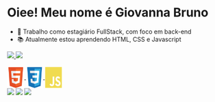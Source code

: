 # Oiee! Meu nome é Giovanna Bruno 


- 👀 Trabalho como estagiário FullStack, com foco em back-end 
- 📚 Atualmente estou aprendendo HTML, CSS e Javascript


<div>
  <a href="https://github.com/Giihbruno">
  <img height="180em" src="https://github-readme-stats.vercel.app/api?username=Giihbruno&show_icons=true&theme=dracula&include_allcomits=true&cont_private=true"/>
  <img height="180em" src="https://github-readme-stats.vercel.app/api/top-langs/?username=Giihbruno&layout=compact&langs_count=16&theme=dracula"/>
</div>

<div style="display: inline_block"><br>
  <img align="center" alt="Giih-HTML" height="50" width="40" src="https://raw.githubusercontent.com/devicons/devicon/master/icons/html5/html5-original.svg">
  <img align="center" alt="Giih-CSS" height="50" width="40" src="https://raw.githubusercontent.com/devicons/devicon/master/icons/css3/css3-original.svg">
  <img align="center" alt="Giih-Js" height="50" width="40" src="https://raw.githubusercontent.com/devicons/devicon/master/icons/javascript/javascript-plain.svg">
</div>

<div> 
  <a href="https://www.instagram.com/giih__bruno/" target="_blank"><img src="https://img.shields.io/badge/-Instagram-%23E4405F?style=for-the-badge&logo=instagram&logoColor=white" target="_blank"></a>
  <a href = "mailto:giiovanna.americo.bruno@gmail.com"><img src="https://img.shields.io/badge/-Gmail-%23333?style=for-the-badge&logo=gmail&logoColor=white" target="_blank"></a>
  <a href="https://www.linkedin.com/in/giovanna-a-bruno-4b044b1ba/" target="_blank"><img src="https://img.shields.io/badge/-LinkedIn-%230077B5?style=for-the-badge&logo=linkedin&logoColor=white" target="_blank"></a> 
  
</div>
